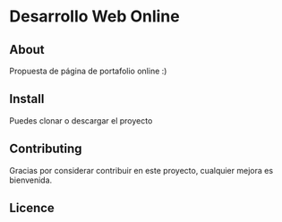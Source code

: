 # Desarrollo Web Online

## About 
Propuesta de página de portafolio online :)

## Install
Puedes clonar o descargar el proyecto 

## Contributing
Gracias por considerar contribuir en este proyecto, cualquier mejora es bienvenida. 

## Licence 
